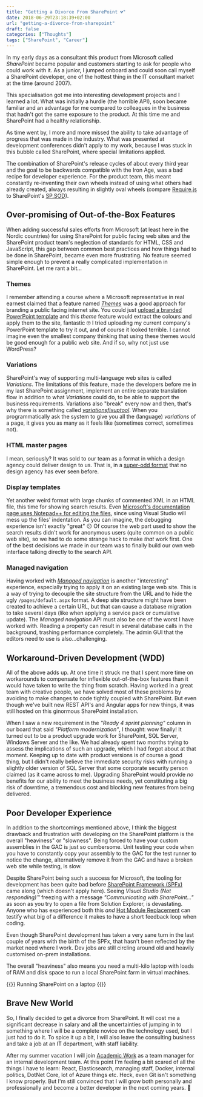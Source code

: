 ```yaml
---
title: "Getting a Divorce From SharePoint 💔"
date: 2018-06-29T23:18:39+02:00
url: "getting-a-divorce-from-sharepoint"
draft: false
categories: ["Thoughts"]
tags: ["SharePoint", "Career"]
---
```


In my early days as a consultant this product from Microsoft called _SharePoint_ became popular and customers starting to ask for people who could work with it. As a junior, I jumped onboard and could soon call myself a SharePoint developer, one of the hottest thing in the IT consultant market at the time (around 2007). 

This specialisation got me into interesting development projects and I learned a lot. What was initially a hurdle (the horrible API), soon became familiar and an advantage for me compared to colleagues in the business that hadn't got the same exposure to the product. At this time me and SharePoint had a healthy relationship.

As time went by, I more and more missed the ability to take advantage of progress that was made in the industry. What was presented at development conferences didn't apply to my work, because I was stuck in this bubble called SharePoint, where special limitations applied. 

The combination of SharePoint's release cycles of about every third year and the goal to be backwards compatible with the Iron Age, was a bad recipe for developer experience. For the product team, this meant constantly re-inventing their own wheels instead of using what others had already created, always resulting in slightly oval wheels (compare [Require.js][1] to SharePoint's [SP.SOD][2]). 

## Over-promising of Out-of-the-Box Features

When adding successful sales efforts from Microsoft (at least here in the Nordic countries) for using SharePoint for public facing web sites and the SharePoint product team's neglection of standards for HTML, CSS and JavaScript, this gap between common best practices and how things had to be done in SharePoint, became even more frustrating. No feature seemed simple enough to prevent a really complicated implementation in SharePoint. Let me rant a bit...

### Themes

I remember attending a course where a Microsoft representative in real earnest claimed that a feature named _[Themes][5]_ was a good approach for branding a public facing internet site. You could just [upload a branded PowerPoint template][6] and this _theme_ feature would extract the colours and apply them to the site, fantastic 🙄 I tried uploading my current company's PowerPoint template to try it out, and of course it looked terrible. I cannot imagine even the smallest company thinking that using these themes would be good enough for a public web site. And if so, why not just use WordPress?

### Variations

SharePoint's way of supporting multi-language web sites is called _Variations_. The limitations of this feature, made the developers before me in my last SharePoint assignment, implement an entire separate translation flow in addition to what _Variations_ could do, to be able to support the business requirements. Variations also "break" every now and then, that's why there is something called _[variationsfixuptool][7]_. When you programmatically ask the system to give you all the (language) _variations_ of a page, it gives you as many as it feels like (sometimes correct, sometimes not).

### HTML master pages

I mean, seriously? It was sold to our team as a format in which a design agency could deliver design to us. That is, in a [super-odd format][8] that no design agency has ever seen before.

### Display templates

Yet another weird format with large chunks of commented XML in an HTML file, this time for showing search results. Even [Microsoft's documentation page uses Notepad++ for editing the files][9], since using Visual Studio will mess up the files' indentation. As you can imagine, the debugging experience isn't exactly "great" 😕 Of course the web part used to show the search results didn't work for anonymous users (quite common on a public web site), so we had to do some strange hack to make _that_ work first. One of the best decisions we made in our team was to finally build our own web interface talking directly to the search API.

### Managed navigation

Having worked with _[Managed navigation][4]_ is another "interesting" experience, especially trying to apply it on an existing large web site. This is a way of trying to decouple the site structure from the URL and to hide the ugly `/pages/default.aspx` format. A deep site structure might have been created to achieve a certain URL, but that can cause a database migration to take several days (like when applying a service pack or cumulative update). The _Managed navigation_ API must also be one of the worst I have worked with. Reading a property can result in several database calls in the background, trashing performance completely. The admin GUI that the editors need to use is also...challenging. 

## Workaround-Driven Development (WDD)

All of the above adds up. At one time it struck me that I spent more time on workarounds to compensate for inflexible out-of-the-box features than it would have taken to write the thing from scratch. Having worked in a great team with creative people, we have solved most of these problems by avoiding to make changes to code tightly coupled with SharePoint. But even though we've built new REST API's and Angular apps for new things, it was still hosted on this ginormous SharePoint installation. 

When I saw a new requirement in the _"Ready 4 sprint planning"_ column in our board that said _"Platform modernization"_, I thought: wow finally! It turned out to be a product upgrade work for SharePoint, SQL Server, Windows Server and the like. We had already spent two months trying to assess the implications of such an upgrade, which I had forgot about at that moment. Keeping up to date with product versions is of course a good thing, but I didn't really believe the immediate security risks with running a slightly older version of SQL Server that some corporate security person claimed (as it came across to me). Upgrading SharePoint would provide _no_ benefits for our ability to meet the business needs, yet constituting a big risk of downtime, a tremendous cost and blocking new features from being delivered.

## Poor Developer Experience

In addition to the shortcomings mentioned above, I think the biggest drawback and frustration with developing on the SharePoint platform is the overall "heaviness" or "slowness". Being forced to have your custom assemblies in the GAC is just so cumbersome. Unit testing your code when you have to constantly copy your assembly to the GAC for the test runner to notice the change, alternatively remove it from the GAC and have a broken web site while testing, is slow. 

Despite SharePoint being such a success for Microsoft, the tooling for development has been quite bad before [SharePoint Framework (SPFx)][3] came along (which doesn't apply here). Seeing _Visual Studio (Not responding)™_ freezing with a message _"Communicating with SharePoint..."_ as soon as you try to open a file from Solution Explorer, is devastating. Anyone who has experienced both this _and_ [Hot Module Replacement][10] can testify what big of a difference it makes to have a short feedback loop when coding.

Even though SharePoint development has taken a very sane turn in the last couple of years with the birth of the SPFx, that hasn't been reflected by the market need where I work. Dev jobs are still circling around old and heavily customised on-prem installations.

The overall "heaviness" also means you need a multi-kilo laptop with loads of RAM and disk space to run a local SharePoint farm in virtual machines.

{{<post-image image="heavy-ride.jpg" alt="Very overweight man riding a very small motorbike">}}
Running SharePoint on a laptop
{{</post-image>}}

## Brave New World

So, I finally decided to get a divorce from SharePoint. It will cost me a significant decrease in salary and all the uncertainties of jumping in to something where I will be a complete novice on the technology used, but I just had to do it. To spice it up a bit, I will also leave the consulting business and take a job at an IT department, with staff liability.

After my summer vacation I will join [Academic Work][11] as a team manager for an internal development team. At this point I'm feeling a bit scared of all the things I have to learn: React, Elasticsearch, managing staff, Docker, internal politics, DotNet Core, lot of Azure things etc. Heck, even Git isn't something I know properly. But I'm still convinced that I will grow both personally and professionally and become a better developer in the next coming years. 🤩

[1]: http://requirejs.org/
[2]: http://www.ilovesharepoint.com/2010/08/sharepoint-scripts-on-demand-spsod.html
[3]: https://docs.microsoft.com/en-gb/sharepoint/dev/spfx/sharepoint-framework-overview
[4]: https://blog.mastykarz.nl/5-managed-navigation-challenges-sharepoint-2013/
[5]: https://docs.microsoft.com/en-gb/sharepoint/dev/solution-guidance/use-composed-looks-to-brand-sharepoint-sites
[6]: https://www.youtube.com/watch?v=RvTyVFVkfII
[7]: https://docs.microsoft.com/en-gb/previous-versions/office/sharepoint-server-2010/dd789633(v=office.14)
[8]: https://docs.microsoft.com/en-gb/sharepoint/dev/general-development/how-to-convert-an-html-file-into-a-master-page-in-sharepoint
[9]: https://docs.microsoft.com/en-gb/sharepoint/search/understanding-how-item-display-templates-and-hit-highlighting-work
[10]: https://webpack.js.org/concepts/hot-module-replacement/
[11]: https://www.academicwork.com/